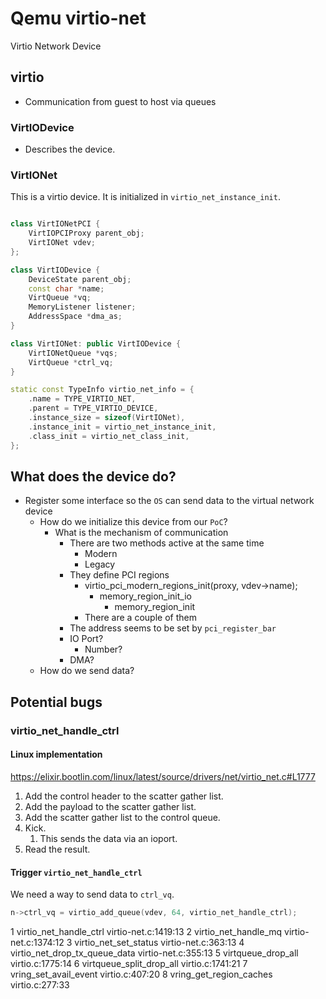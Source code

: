 # Qemu virtio-net

Virtio Network Device

## virtio

- Communication from guest to host via queues

### VirtIODevice

- Describes the device.

### VirtIONet

This is a virtio device. It is initialized in `virtio_net_instance_init`.

```cpp

class VirtIONetPCI {
    VirtIOPCIProxy parent_obj;
    VirtIONet vdev;
};

class VirtIODevice {
    DeviceState parent_obj;
    const char *name;
    VirtQueue *vq;
    MemoryListener listener;
    AddressSpace *dma_as;
}

class VirtIONet: public VirtIODevice {
    VirtIONetQueue *vqs;
    VirtQueue *ctrl_vq;
}

static const TypeInfo virtio_net_info = {
    .name = TYPE_VIRTIO_NET,
    .parent = TYPE_VIRTIO_DEVICE,
    .instance_size = sizeof(VirtIONet),
    .instance_init = virtio_net_instance_init,
    .class_init = virtio_net_class_init,
};
```

## What does the device do?

- Register some interface so the `OS` can send data to the virtual network device
  - How do we initialize this device from our `PoC`?
    - What is the mechanism of communication
      - There are two methods active at the same time
        - Modern
        - Legacy
      - They define PCI regions
        - virtio_pci_modern_regions_init(proxy, vdev->name);
          - memory_region_init_io
            - memory_region_init
        - There are a couple of them
      - The address seems to be set by `pci_register_bar`
      - IO Port?
        - Number?
      - DMA?
  - How do we send data?

## Potential bugs

### virtio_net_handle_ctrl

#### Linux implementation

https://elixir.bootlin.com/linux/latest/source/drivers/net/virtio_net.c#L1777

1. Add the control header to the scatter gather list.
2. Add the payload to the scatter gather list.
3. Add the scatter gather list to the control queue.
4. Kick.
    1. This sends the data via an ioport.
5. Read the result.

#### Trigger `virtio_net_handle_ctrl`

We need a way to send data to `ctrl_vq`.

```cpp
n->ctrl_vq = virtio_add_queue(vdev, 64, virtio_net_handle_ctrl);
```

1	virtio_net_handle_ctrl 	        virtio-net.c:1419:13
2	virtio_net_handle_mq 	        virtio-net.c:1374:12
3	virtio_net_set_status 	        virtio-net.c:363:13
4	virtio_net_drop_tx_queue_data 	virtio-net.c:355:13
5	virtqueue_drop_all 	            virtio.c:1775:14
6	virtqueue_split_drop_all 	    virtio.c:1741:21
7	vring_set_avail_event 	        virtio.c:407:20
8	vring_get_region_caches 	    virtio.c:277:33